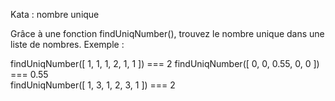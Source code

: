 Kata : nombre unique

Grâce à une fonction findUniqNumber(), trouvez le nombre unique dans une liste de nombres. Exemple :

   findUniqNumber([ 1, 1, 1, 2, 1, 1 ]) === 2
   findUniqNumber([ 0, 0, 0.55, 0, 0 ]) === 0.55    
   findUniqNumber([ 1, 3, 1, 2, 3, 1 ]) === 2
